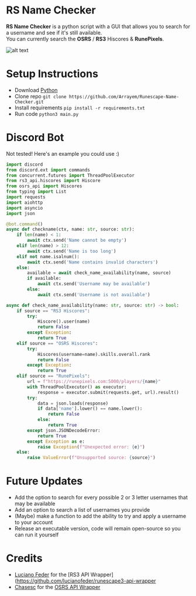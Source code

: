 # RS Name Checker
<strong>RS Name Checker</strong> is a python script with a GUI that allows you to search for a username and see if it's still available. <br />
You can currently search the <strong>OSRS</strong> / <strong>RS3</strong> Hiscores & <strong>RunePixels</strong>.
<br />

![alt text](https://github.com/Arrayem/Runescape-Name-Checker/blob/main/images/Updated_UI.png?raw=true)

# Setup Instructions
+ Download [Python](https://www.python.org/)
+ Clone repo `git clone https://github.com/Arrayem/Runescape-Name-Checker.git`
+ Install requirements `pip install -r requirements.txt`
+ Run code `python3 main.py`

# Discord Bot
Not tested! Here's an example you could use :)
```python
import discord
from discord.ext import commands
from concurrent.futures import ThreadPoolExecutor
from rs3_api.hiscores import Hiscore
from osrs_api import Hiscores
from typing import List
import requests
import aiohttp
import asyncio
import json

@bot.command()
async def checkname(ctx, name: str, source: str):
    if len(name) < 1:
        await ctx.send('Name cannot be empty')
    elif len(name) > 12:
        await ctx.send('Name is too long')
    elif not name.isalnum():
        await ctx.send('Name contains invalid characters')
    else:
        available = await check_name_availability(name, source)
        if available:
            await ctx.send('Username may be available')
        else:
            await ctx.send('Username is not available')

async def check_name_availability(name: str, source: str) -> bool:
    if source == "RS3 Hiscores":
        try:
            Hiscore().user(name)
            return False
        except Exception:
            return True
    elif source == "OSRS Hiscores":
        try:
            Hiscores(username=name).skills.overall.rank
            return False
        except Exception:
            return True
    elif source == "RunePixels":
        url = f"https://runepixels.com:5000/players/{name}"
        with ThreadPoolExecutor() as executor:
            response = executor.submit(requests.get, url).result()
        try:
            data = json.loads(response)
            if data['name'].lower() == name.lower():
                return False
            else:
                return True
        except json.JSONDecodeError:
            return True
        except Exception as e:
            raise Exception(f"Unexpected error: {e}")
    else:
        raise ValueError(f"Unsupported source: {source}")
```

# Future Updates
+ Add the option to search for every possible 2 or 3 letter usernames that may be available
+ Add an option to search a list of usernames you provide
+ (Maybe) make a function to add the ability to try and apply a username to your account
+ Release an executable version, code will remain open-source so you can run it yourself


# Credits
+ [Luciano Feder](https://github.com/lucianofeder) for the [RS3 API Wrapper](https://github.com/lucianofeder/runescape3-api-wrapper
+ [Chasesc](https://github.com/Chasesc) for the [OSRS API Wrapper](https://github.com/Chasesc/OSRS-API-Wrapper)

